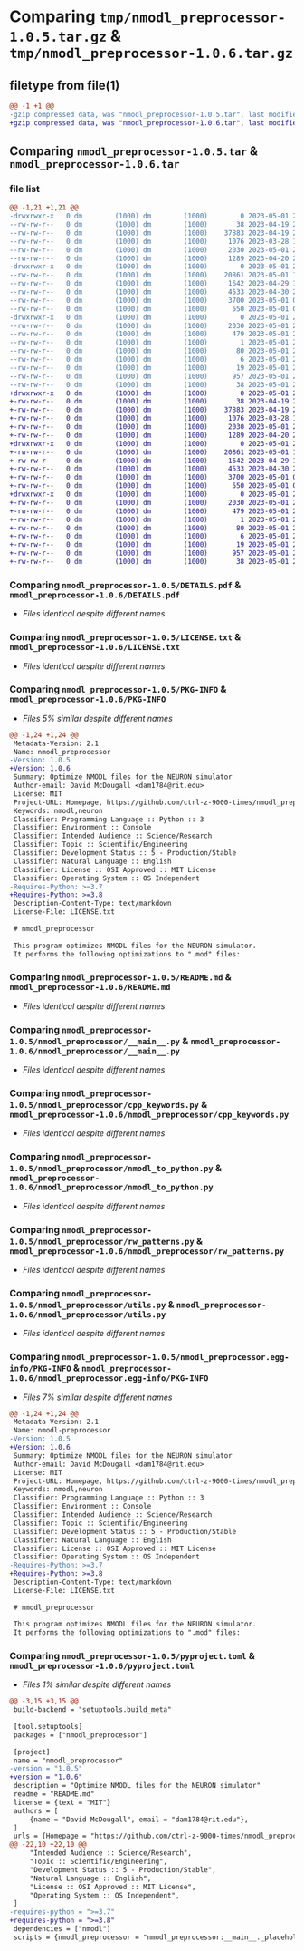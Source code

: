 # Comparing `tmp/nmodl_preprocessor-1.0.5.tar.gz` & `tmp/nmodl_preprocessor-1.0.6.tar.gz`

## filetype from file(1)

```diff
@@ -1 +1 @@
-gzip compressed data, was "nmodl_preprocessor-1.0.5.tar", last modified: Mon May  1 22:39:03 2023, max compression
+gzip compressed data, was "nmodl_preprocessor-1.0.6.tar", last modified: Mon May  1 22:42:00 2023, max compression
```

## Comparing `nmodl_preprocessor-1.0.5.tar` & `nmodl_preprocessor-1.0.6.tar`

### file list

```diff
@@ -1,21 +1,21 @@
-drwxrwxr-x   0 dm        (1000) dm        (1000)        0 2023-05-01 22:39:03.243815 nmodl_preprocessor-1.0.5/
--rw-rw-r--   0 dm        (1000) dm        (1000)       38 2023-04-19 23:44:54.000000 nmodl_preprocessor-1.0.5/.gitignore
--rw-rw-r--   0 dm        (1000) dm        (1000)    37883 2023-04-19 23:02:12.000000 nmodl_preprocessor-1.0.5/DETAILS.pdf
--rw-rw-r--   0 dm        (1000) dm        (1000)     1076 2023-03-28 16:31:04.000000 nmodl_preprocessor-1.0.5/LICENSE.txt
--rw-rw-r--   0 dm        (1000) dm        (1000)     2030 2023-05-01 22:39:03.243815 nmodl_preprocessor-1.0.5/PKG-INFO
--rw-rw-r--   0 dm        (1000) dm        (1000)     1289 2023-04-20 22:05:56.000000 nmodl_preprocessor-1.0.5/README.md
-drwxrwxr-x   0 dm        (1000) dm        (1000)        0 2023-05-01 22:39:03.243815 nmodl_preprocessor-1.0.5/nmodl_preprocessor/
--rw-rw-r--   0 dm        (1000) dm        (1000)    20861 2023-05-01 15:35:14.000000 nmodl_preprocessor-1.0.5/nmodl_preprocessor/__main__.py
--rw-rw-r--   0 dm        (1000) dm        (1000)     1642 2023-04-29 16:57:39.000000 nmodl_preprocessor-1.0.5/nmodl_preprocessor/cpp_keywords.py
--rw-rw-r--   0 dm        (1000) dm        (1000)     4533 2023-04-30 22:51:37.000000 nmodl_preprocessor-1.0.5/nmodl_preprocessor/nmodl_to_python.py
--rw-rw-r--   0 dm        (1000) dm        (1000)     3700 2023-05-01 00:53:22.000000 nmodl_preprocessor-1.0.5/nmodl_preprocessor/rw_patterns.py
--rw-rw-r--   0 dm        (1000) dm        (1000)      550 2023-05-01 00:53:17.000000 nmodl_preprocessor-1.0.5/nmodl_preprocessor/utils.py
-drwxrwxr-x   0 dm        (1000) dm        (1000)        0 2023-05-01 22:39:03.243815 nmodl_preprocessor-1.0.5/nmodl_preprocessor.egg-info/
--rw-rw-r--   0 dm        (1000) dm        (1000)     2030 2023-05-01 22:39:03.000000 nmodl_preprocessor-1.0.5/nmodl_preprocessor.egg-info/PKG-INFO
--rw-rw-r--   0 dm        (1000) dm        (1000)      479 2023-05-01 22:39:03.000000 nmodl_preprocessor-1.0.5/nmodl_preprocessor.egg-info/SOURCES.txt
--rw-rw-r--   0 dm        (1000) dm        (1000)        1 2023-05-01 22:39:03.000000 nmodl_preprocessor-1.0.5/nmodl_preprocessor.egg-info/dependency_links.txt
--rw-rw-r--   0 dm        (1000) dm        (1000)       80 2023-05-01 22:39:03.000000 nmodl_preprocessor-1.0.5/nmodl_preprocessor.egg-info/entry_points.txt
--rw-rw-r--   0 dm        (1000) dm        (1000)        6 2023-05-01 22:39:03.000000 nmodl_preprocessor-1.0.5/nmodl_preprocessor.egg-info/requires.txt
--rw-rw-r--   0 dm        (1000) dm        (1000)       19 2023-05-01 22:39:03.000000 nmodl_preprocessor-1.0.5/nmodl_preprocessor.egg-info/top_level.txt
--rw-rw-r--   0 dm        (1000) dm        (1000)      957 2023-05-01 22:38:08.000000 nmodl_preprocessor-1.0.5/pyproject.toml
--rw-rw-r--   0 dm        (1000) dm        (1000)       38 2023-05-01 22:39:03.243815 nmodl_preprocessor-1.0.5/setup.cfg
+drwxrwxr-x   0 dm        (1000) dm        (1000)        0 2023-05-01 22:42:00.951285 nmodl_preprocessor-1.0.6/
+-rw-rw-r--   0 dm        (1000) dm        (1000)       38 2023-04-19 23:44:54.000000 nmodl_preprocessor-1.0.6/.gitignore
+-rw-rw-r--   0 dm        (1000) dm        (1000)    37883 2023-04-19 23:02:12.000000 nmodl_preprocessor-1.0.6/DETAILS.pdf
+-rw-rw-r--   0 dm        (1000) dm        (1000)     1076 2023-03-28 16:31:04.000000 nmodl_preprocessor-1.0.6/LICENSE.txt
+-rw-rw-r--   0 dm        (1000) dm        (1000)     2030 2023-05-01 22:42:00.951285 nmodl_preprocessor-1.0.6/PKG-INFO
+-rw-rw-r--   0 dm        (1000) dm        (1000)     1289 2023-04-20 22:05:56.000000 nmodl_preprocessor-1.0.6/README.md
+drwxrwxr-x   0 dm        (1000) dm        (1000)        0 2023-05-01 22:42:00.951285 nmodl_preprocessor-1.0.6/nmodl_preprocessor/
+-rw-rw-r--   0 dm        (1000) dm        (1000)    20861 2023-05-01 15:35:14.000000 nmodl_preprocessor-1.0.6/nmodl_preprocessor/__main__.py
+-rw-rw-r--   0 dm        (1000) dm        (1000)     1642 2023-04-29 16:57:39.000000 nmodl_preprocessor-1.0.6/nmodl_preprocessor/cpp_keywords.py
+-rw-rw-r--   0 dm        (1000) dm        (1000)     4533 2023-04-30 22:51:37.000000 nmodl_preprocessor-1.0.6/nmodl_preprocessor/nmodl_to_python.py
+-rw-rw-r--   0 dm        (1000) dm        (1000)     3700 2023-05-01 00:53:22.000000 nmodl_preprocessor-1.0.6/nmodl_preprocessor/rw_patterns.py
+-rw-rw-r--   0 dm        (1000) dm        (1000)      550 2023-05-01 00:53:17.000000 nmodl_preprocessor-1.0.6/nmodl_preprocessor/utils.py
+drwxrwxr-x   0 dm        (1000) dm        (1000)        0 2023-05-01 22:42:00.951285 nmodl_preprocessor-1.0.6/nmodl_preprocessor.egg-info/
+-rw-rw-r--   0 dm        (1000) dm        (1000)     2030 2023-05-01 22:42:00.000000 nmodl_preprocessor-1.0.6/nmodl_preprocessor.egg-info/PKG-INFO
+-rw-rw-r--   0 dm        (1000) dm        (1000)      479 2023-05-01 22:42:00.000000 nmodl_preprocessor-1.0.6/nmodl_preprocessor.egg-info/SOURCES.txt
+-rw-rw-r--   0 dm        (1000) dm        (1000)        1 2023-05-01 22:42:00.000000 nmodl_preprocessor-1.0.6/nmodl_preprocessor.egg-info/dependency_links.txt
+-rw-rw-r--   0 dm        (1000) dm        (1000)       80 2023-05-01 22:42:00.000000 nmodl_preprocessor-1.0.6/nmodl_preprocessor.egg-info/entry_points.txt
+-rw-rw-r--   0 dm        (1000) dm        (1000)        6 2023-05-01 22:42:00.000000 nmodl_preprocessor-1.0.6/nmodl_preprocessor.egg-info/requires.txt
+-rw-rw-r--   0 dm        (1000) dm        (1000)       19 2023-05-01 22:42:00.000000 nmodl_preprocessor-1.0.6/nmodl_preprocessor.egg-info/top_level.txt
+-rw-rw-r--   0 dm        (1000) dm        (1000)      957 2023-05-01 22:41:13.000000 nmodl_preprocessor-1.0.6/pyproject.toml
+-rw-rw-r--   0 dm        (1000) dm        (1000)       38 2023-05-01 22:42:00.951285 nmodl_preprocessor-1.0.6/setup.cfg
```

### Comparing `nmodl_preprocessor-1.0.5/DETAILS.pdf` & `nmodl_preprocessor-1.0.6/DETAILS.pdf`

 * *Files identical despite different names*

### Comparing `nmodl_preprocessor-1.0.5/LICENSE.txt` & `nmodl_preprocessor-1.0.6/LICENSE.txt`

 * *Files identical despite different names*

### Comparing `nmodl_preprocessor-1.0.5/PKG-INFO` & `nmodl_preprocessor-1.0.6/PKG-INFO`

 * *Files 5% similar despite different names*

```diff
@@ -1,24 +1,24 @@
 Metadata-Version: 2.1
 Name: nmodl_preprocessor
-Version: 1.0.5
+Version: 1.0.6
 Summary: Optimize NMODL files for the NEURON simulator
 Author-email: David McDougall <dam1784@rit.edu>
 License: MIT
 Project-URL: Homepage, https://github.com/ctrl-z-9000-times/nmodl_preprocessor
 Keywords: nmodl,neuron
 Classifier: Programming Language :: Python :: 3
 Classifier: Environment :: Console
 Classifier: Intended Audience :: Science/Research
 Classifier: Topic :: Scientific/Engineering
 Classifier: Development Status :: 5 - Production/Stable
 Classifier: Natural Language :: English
 Classifier: License :: OSI Approved :: MIT License
 Classifier: Operating System :: OS Independent
-Requires-Python: >=3.7
+Requires-Python: >=3.8
 Description-Content-Type: text/markdown
 License-File: LICENSE.txt
 
 # nmodl_preprocessor
 
 This program optimizes NMODL files for the NEURON simulator.  
 It performs the following optimizations to ".mod" files:
```

### Comparing `nmodl_preprocessor-1.0.5/README.md` & `nmodl_preprocessor-1.0.6/README.md`

 * *Files identical despite different names*

### Comparing `nmodl_preprocessor-1.0.5/nmodl_preprocessor/__main__.py` & `nmodl_preprocessor-1.0.6/nmodl_preprocessor/__main__.py`

 * *Files identical despite different names*

### Comparing `nmodl_preprocessor-1.0.5/nmodl_preprocessor/cpp_keywords.py` & `nmodl_preprocessor-1.0.6/nmodl_preprocessor/cpp_keywords.py`

 * *Files identical despite different names*

### Comparing `nmodl_preprocessor-1.0.5/nmodl_preprocessor/nmodl_to_python.py` & `nmodl_preprocessor-1.0.6/nmodl_preprocessor/nmodl_to_python.py`

 * *Files identical despite different names*

### Comparing `nmodl_preprocessor-1.0.5/nmodl_preprocessor/rw_patterns.py` & `nmodl_preprocessor-1.0.6/nmodl_preprocessor/rw_patterns.py`

 * *Files identical despite different names*

### Comparing `nmodl_preprocessor-1.0.5/nmodl_preprocessor/utils.py` & `nmodl_preprocessor-1.0.6/nmodl_preprocessor/utils.py`

 * *Files identical despite different names*

### Comparing `nmodl_preprocessor-1.0.5/nmodl_preprocessor.egg-info/PKG-INFO` & `nmodl_preprocessor-1.0.6/nmodl_preprocessor.egg-info/PKG-INFO`

 * *Files 7% similar despite different names*

```diff
@@ -1,24 +1,24 @@
 Metadata-Version: 2.1
 Name: nmodl-preprocessor
-Version: 1.0.5
+Version: 1.0.6
 Summary: Optimize NMODL files for the NEURON simulator
 Author-email: David McDougall <dam1784@rit.edu>
 License: MIT
 Project-URL: Homepage, https://github.com/ctrl-z-9000-times/nmodl_preprocessor
 Keywords: nmodl,neuron
 Classifier: Programming Language :: Python :: 3
 Classifier: Environment :: Console
 Classifier: Intended Audience :: Science/Research
 Classifier: Topic :: Scientific/Engineering
 Classifier: Development Status :: 5 - Production/Stable
 Classifier: Natural Language :: English
 Classifier: License :: OSI Approved :: MIT License
 Classifier: Operating System :: OS Independent
-Requires-Python: >=3.7
+Requires-Python: >=3.8
 Description-Content-Type: text/markdown
 License-File: LICENSE.txt
 
 # nmodl_preprocessor
 
 This program optimizes NMODL files for the NEURON simulator.  
 It performs the following optimizations to ".mod" files:
```

### Comparing `nmodl_preprocessor-1.0.5/pyproject.toml` & `nmodl_preprocessor-1.0.6/pyproject.toml`

 * *Files 1% similar despite different names*

```diff
@@ -3,15 +3,15 @@
 build-backend = "setuptools.build_meta"
 
 [tool.setuptools]
 packages = ["nmodl_preprocessor"]
 
 [project]
 name = "nmodl_preprocessor"
-version = "1.0.5"
+version = "1.0.6"
 description = "Optimize NMODL files for the NEURON simulator"
 readme = "README.md"
 license = {text = "MIT"}
 authors = [
     {name = "David McDougall", email = "dam1784@rit.edu"},
 ]
 urls = {Homepage = "https://github.com/ctrl-z-9000-times/nmodl_preprocessor"}
@@ -22,10 +22,10 @@
     "Intended Audience :: Science/Research",
     "Topic :: Scientific/Engineering",
     "Development Status :: 5 - Production/Stable",
     "Natural Language :: English",
     "License :: OSI Approved :: MIT License",
     "Operating System :: OS Independent",
 ]
-requires-python = ">=3.7"
+requires-python = ">=3.8"
 dependencies = ["nmodl"]
 scripts = {nmodl_preprocessor = "nmodl_preprocessor:__main__._placeholder"}
```

